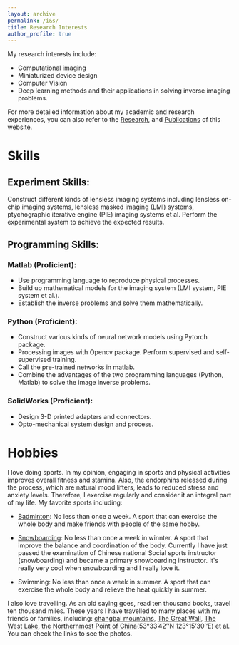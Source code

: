 ```yaml
---
layout: archive
permalink: /i&s/
title: Research Interests
author_profile: true
---
```


My research interests include: 
+ Computational imaging
+ Miniaturized device design
+ Computer Vision
+ Deep learning methods and their applications in solving inverse imaging problems.

For more detailed information about my academic and research experiences, you can also refer to the [Research](../_pages/research.md), and  [Publications](../_pages/publications.md) of this website.

# Skills

## Experiment Skills:

Construct different kinds of lensless imaging systems including lensless on-chip imaging systems, lensless masked imaging (LMI) systems, ptychographic iterative engine (PIE) imaging systems et al. Perform the experimental system to achieve the expected results.

## Programming Skills:

### Matlab (Proficient):
+ Use programming language to reproduce physical processes.
+ Build up mathematical models for the imaging system (LMI system, PIE system et al.).
+ Establish the inverse problems and solve them mathematically.

### Python (Proficient):
+ Construct various kinds of neural network models using Pytorch package.
+ Processing images with Opencv package. Perform supervised and self-supervised training.
+ Call the pre-trained networks in matlab.
+ Combine the advantages of the two programming languages (Python, Matlab) to solve the image inverse problems.

### SolidWorks (Proficient):
+ Design 3-D printed adapters and connectors.
+ Opto-mechanical system design and process.

# Hobbies

I love doing sports. In my opinion, engaging in sports and physical activities improves overall fitness and stamina. Also, the endorphins released during the process, which are natural mood lifters, leads to reduced stress and anxiety levels. Therefore, I exercise regularly and consider it an integral part of my life. My favorite sports including:

+ [Badminton](../vlogs/badminton.md): No less than once a week. A sport that can exercise the whole body and make friends with people of the same hobby.

+ [Snowboarding](../news/snowboarding.md): No less than once a week in winnter. A sport that improve the balance and coordination of the body. Currently I have just passed the examination of Chinese national Social sports instructor (snowboarding) and became a primary snowboarding instructor. It's really very cool when snowboarding and I really love it.

+ Swimming: No less than once a week in summer. A sport that can exercise the whole body and relieve the heat quickly in summer.

I also love travelling. As an old saying goes, read ten thousand books, travel ten thousand miles. These years I have travelled to many places with my friends or families, including: [changbai mountains](../vlogs/changbai.md), [The Great Wall](../vlogs/changcheng.md), [The West Lake](../vlogs/xihu.md), [the Northernmost Point of China](../news/north_point.md)(53°33’42’‘N 123°15’30’‘E) et al. You can check the links to see the photos.


